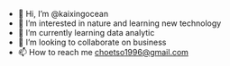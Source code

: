 - 👋 Hi, I’m @kaixingocean
- 👀 I’m interested in  nature and learning new technology 
- 🌱 I’m currently learning  data analytic
- 💞️ I’m looking to collaborate on  business 
- 📫 How to reach me  choetso1996@gmail.com

<!---
kaixingocean/kaixingocean is a ✨ special ✨ repository because its `README.md` (this file) appears on your GitHub profile.
You can click the Preview link to take a look at your changes.
--->
